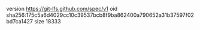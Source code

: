 version https://git-lfs.github.com/spec/v1
oid sha256:175c5a6d4029cc10c39537bcb8f9ba862400a790652a31b37597f02bd7ca1427
size 18333
